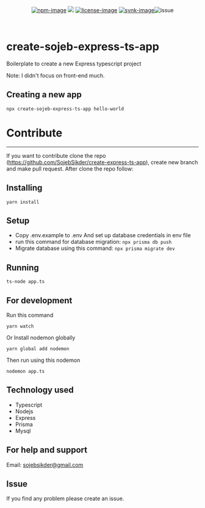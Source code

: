 

<div align="center">

[![npm-image]][npm-url] ![][typescript-image] [![license-image]][license-url] [![synk-image]][synk-url]![issue]





</div>

<br />

# create-sojeb-express-ts-app

Boilerplate to create a new Express typescript project

Note: I didn't focus on front-end much.

## Creating a new app

```
npx create-sojeb-express-ts-app hello-world
```

# Contribute

---

If you want to contribute clone the repo
(https://github.com/SojebSikder/create-express-ts-app), create new branch and make pull request.
After clone the repo follow:

## Installing

```
yarn install
```

## Setup

- Copy .env.example to .env And set up database credentials in env file
- run this command for database migration:
  `npx prisma db push`
- Migrate database using this command:
  `npx prisma migrate dev`

## Running

```
ts-node app.ts
```

## For development

Run this command

```
yarn watch
```

Or Install nodemon globally

```
yarn global add nodemon
```

Then run using this nodemon

```
nodemon app.ts
```

## Technology used

- Typescript
- Nodejs
- Express
- Prisma
- Mysql

## For help and support

Email: sojebsikder@gmail.com

## Issue

If you find any problem please create an issue.


[npm-image]: https://img.shields.io/npm/v/create-sojeb-express-ts-app/latest.svg?style=for-the-badge&logo=npm
[npm-url]: https://www.npmjs.com/package/create-sojeb-express-ts-app "npm"

[typescript-image]: https://img.shields.io/badge/Typescript-294E80.svg?style=for-the-badge&logo=typescript

[license-url]: LICENSE.md
[license-image]: https://img.shields.io/github/license/SojebSikder/create-sojeb-express-ts-app?style=for-the-badge

[synk-image]: https://img.shields.io/snyk/vulnerabilities/github/SojebSikder/create-sojeb-express-ts-app?label=Synk%20Vulnerabilities&style=for-the-badge
[synk-url]: https://snyk.io/test/github/SojebSikder/create-sojeb-express-ts-app?targetFile=package.json "synk"

[issue]: https://img.shields.io/github/issues/SojebSikder/create-sojeb-express-ts-app